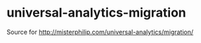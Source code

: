universal-analytics-migration
=============================

Source for http://misterphilip.com/universal-analytics/migration/
